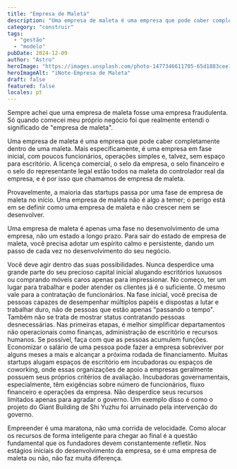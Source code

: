 ```yaml
---
title: "Empresa de Maleta"
description: "Uma empresa de maleta é uma empresa que pode caber completamente dentro"
category: "construir"
tags:
  - "gestão"
  - "modelo"
pubDate: 2024-12-09
author: "Astro"
heroImage: "https://images.unsplash.com/photo-1477346611705-65d1883cee1e"
heroImageAlt: "iNote-Empresa de Maleta"
draft: false
featured: false
locales: pt
---
```


Sempre achei que uma empresa de maleta fosse uma empresa fraudulenta. Só quando comecei meu próprio negócio foi que realmente entendi o significado de "empresa de maleta".

Uma empresa de maleta é uma empresa que pode caber completamente dentro de uma maleta. Mais especificamente, é uma empresa em fase inicial, com poucos funcionários, operações simples e, talvez, sem espaço para escritório. A licença comercial, o selo da empresa, o selo financeiro e o selo do representante legal estão todos na maleta do controlador real da empresa, e é por isso que chamamos de empresa de maleta.

Provavelmente, a maioria das startups passa por uma fase de empresa de maleta no início. Uma empresa de maleta não é algo a temer; o perigo está em se definir como uma empresa de maleta e não crescer nem se desenvolver.

Uma empresa de maleta é apenas uma fase no desenvolvimento de uma empresa, não um estado a longo prazo. Para sair do estado de empresa de maleta, você precisa adotar um espírito calmo e persistente, dando um passo de cada vez no desenvolvimento do seu negócio.

Você deve agir dentro das suas possibilidades. Nunca desperdice uma grande parte do seu precioso capital inicial alugando escritórios luxuosos ou comprando móveis caros apenas para impressionar. No começo, ter um lugar para trabalhar e poder atender os clientes já é o suficiente. O mesmo vale para a contratação de funcionários. Na fase inicial, você precisa de pessoas capazes de desempenhar múltiplos papéis e dispostas a lutar e trabalhar duro, não de pessoas que estão apenas "passando o tempo". Também não se trata de mostrar status contratando pessoas desnecessárias. Nas primeiras etapas, é melhor simplificar departamentos não operacionais como finanças, administração de escritório e recursos humanos. Se possível, faça com que as pessoas acumulem funções. Economizar o salário de uma pessoa pode fazer a empresa sobreviver por alguns meses a mais e alcançar a próxima rodada de financiamento. Muitas startups alugam espaços de escritório em incubadoras ou espaços de coworking, onde essas organizações de apoio a empresas geralmente possuem seus próprios critérios de avaliação. Incubadoras governamentais, especialmente, têm exigências sobre número de funcionários, fluxo financeiro e operações da empresa. Não desperdice seus recursos limitados apenas para agradar o governo. Um exemplo disso é como o projeto do Giant Building de Shi Yuzhu foi arruinado pela intervenção do governo.

Empreender é uma maratona, não uma corrida de velocidade. Como alocar os recursos de forma inteligente para chegar ao final é a questão fundamental que os fundadores devem constantemente refletir. Nos estágios iniciais do desenvolvimento da empresa, se é uma empresa de maleta ou não, não faz muita diferença.
